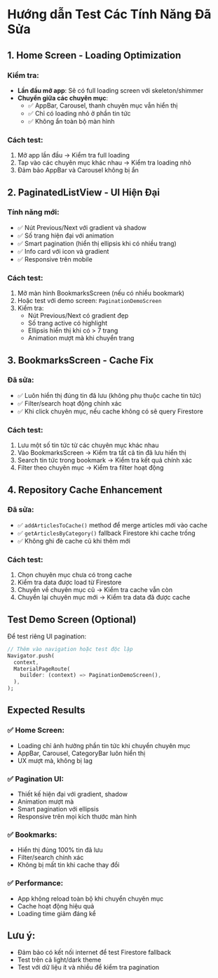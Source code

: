 # Hướng dẫn Test Các Tính Năng Đã Sửa

## 1. Home Screen - Loading Optimization

### Kiểm tra:

- **Lần đầu mở app**: Sẽ có full loading screen với skeleton/shimmer
- **Chuyển giữa các chuyên mục**:
  - ✅ AppBar, Carousel, thanh chuyên mục vẫn hiển thị
  - ✅ Chỉ có loading nhỏ ở phần tin tức
  - ✅ Không ẩn toàn bộ màn hình

### Cách test:

1. Mở app lần đầu → Kiểm tra full loading
2. Tap vào các chuyên mục khác nhau → Kiểm tra loading nhỏ
3. Đảm bảo AppBar và Carousel không bị ẩn

## 2. PaginatedListView - UI Hiện Đại

### Tính năng mới:

- ✅ Nút Previous/Next với gradient và shadow
- ✅ Số trang hiện đại với animation
- ✅ Smart pagination (hiển thị ellipsis khi có nhiều trang)
- ✅ Info card với icon và gradient
- ✅ Responsive trên mobile

### Cách test:

1. Mở màn hình BookmarksScreen (nếu có nhiều bookmark)
2. Hoặc test với demo screen: `PaginationDemoScreen`
3. Kiểm tra:
   - Nút Previous/Next có gradient đẹp
   - Số trang active có highlight
   - Ellipsis hiển thị khi có > 7 trang
   - Animation mượt mà khi chuyển trang

## 3. BookmarksScreen - Cache Fix

### Đã sửa:

- ✅ Luôn hiển thị đúng tin đã lưu (không phụ thuộc cache tin tức)
- ✅ Filter/search hoạt động chính xác
- ✅ Khi click chuyên mục, nếu cache không có sẽ query Firestore

### Cách test:

1. Lưu một số tin tức từ các chuyên mục khác nhau
2. Vào BookmarksScreen → Kiểm tra tất cả tin đã lưu hiển thị
3. Search tin tức trong bookmark → Kiểm tra kết quả chính xác
4. Filter theo chuyên mục → Kiểm tra filter hoạt động

## 4. Repository Cache Enhancement

### Đã sửa:

- ✅ `addArticlesToCache()` method để merge articles mới vào cache
- ✅ `getArticlesByCategory()` fallback Firestore khi cache trống
- ✅ Không ghi đè cache cũ khi thêm mới

### Cách test:

1. Chọn chuyên mục chưa có trong cache
2. Kiểm tra data được load từ Firestore
3. Chuyển về chuyên mục cũ → Kiểm tra cache vẫn còn
4. Chuyển lại chuyên mục mới → Kiểm tra data đã được cache

## Test Demo Screen (Optional)

Để test riêng UI pagination:

```dart
// Thêm vào navigation hoặc test độc lập
Navigator.push(
  context,
  MaterialPageRoute(
    builder: (context) => PaginationDemoScreen(),
  ),
);
```

## Expected Results

### ✅ Home Screen:

- Loading chỉ ảnh hưởng phần tin tức khi chuyển chuyên mục
- AppBar, Carousel, CategoryBar luôn hiển thị
- UX mượt mà, không bị lag

### ✅ Pagination UI:

- Thiết kế hiện đại với gradient, shadow
- Animation mượt mà
- Smart pagination với ellipsis
- Responsive trên mọi kích thước màn hình

### ✅ Bookmarks:

- Hiển thị đúng 100% tin đã lưu
- Filter/search chính xác
- Không bị mất tin khi cache thay đổi

### ✅ Performance:

- App không reload toàn bộ khi chuyển chuyên mục
- Cache hoạt động hiệu quả
- Loading time giảm đáng kể

## Lưu ý:

- Đảm bảo có kết nối internet để test Firestore fallback
- Test trên cả light/dark theme
- Test với dữ liệu ít và nhiều để kiểm tra pagination
